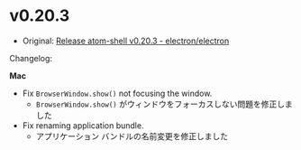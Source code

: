 # v0.20.3

* Original: [Release atom-shell v0.20.3 - electron/electron](https://github.com/electron/electron/releases/tag/v0.20.3)

Changelog:

**Mac**

* Fix `BrowserWindow.show()` not focusing the window.
  * `BrowserWindow.show()` がウィンドウをフォーカスしない問題を修正しました
* Fix renaming application bundle.
  * アプリケーション バンドルの名前変更を修正しました
